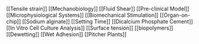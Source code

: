 [[Tensile strain]]
[[Mechanobiology]]
[[Fluid Shear]]
[[Pre-clinical Model]]
[[Microphysiological Systems]]
[[Biomechanical Stimulation]]
[[Organ-on-chip]]
[[Sodium alginate]]
[[Setting Time]]
[[Dicalcium Phosphate Cement]]
[[In Vitro Cell Culture Analysis]]
[[Surface tension]]
[[biopolymers]]
[[Dewetting]]
[[Wet Adhesion]]
[[Pitcher Plants]]
